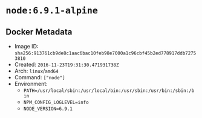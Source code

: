 # `node:6.9.1-alpine`

## Docker Metadata

- Image ID: `sha256:913761cb9de8c1aac6bac10feb98e7000a1c96cbf45b2ed778917ddb72753810`
- Created: `2016-11-23T19:31:30.471931738Z`
- Arch: `linux`/`amd64`
- Command: `["node"]`
- Environment:
  - `PATH=/usr/local/sbin:/usr/local/bin:/usr/sbin:/usr/bin:/sbin:/bin`
  - `NPM_CONFIG_LOGLEVEL=info`
  - `NODE_VERSION=6.9.1`
